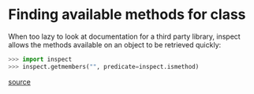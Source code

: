 # Finding available methods for class

When too lazy to look at documentation for a third party library, inspect allows
the methods available on an object to be retrieved quickly:

```python
>>> import inspect
>>> inspect.getmembers("", predicate=inspect.ismethod)
```

[source](https://stackoverflow.com/questions/1911281/how-do-i-get-list-of-methods-in-a-python-class)
